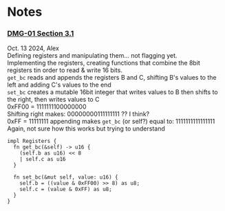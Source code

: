 # Notes
### [DMG-01 Section 3.1](https://rylev.github.io/DMG-01/public/book/cpu/registers.html)  
Oct. 13 2024, Alex  
Defining registers and manipulating them... not flagging yet.  
Implementing the registers, creating functions that combine the 8bit registers tin order to read & write 16 bits.  
`get_bc` reads and appends the registers B and C, shifting B's values to the left and adding C's values to the end  
`set_bc` creates a mutable 16bit integer that writes values to B then shifts to the right, then writes values to C  
0xFF00 = 1111111100000000  
Shifting right makes: 00000000111111111 ?? I think?  
0xFF = 11111111 appending makes `get_bc` (or self?) equal to: 1111111111111111  
Again, not sure how this works but trying to understand  
```rust,noplaypen
impl Registers {
  fn get_bc(&self) -> u16 {
    (self.b as u16) << 8
    | self.c as u16
  }

  fn set_bc(&mut self, value: u16) {
    self.b = ((value & 0xFF00) >> 8) as u8;
    self.c = (value & 0xFF) as u8;
  }
}
```   

